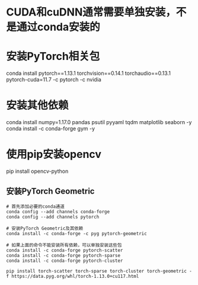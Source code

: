 # CUDA和cuDNN通常需要单独安装，不是通过conda安装的

# 安装PyTorch相关包

conda install pytorch==1.13.1 torchvision==0.14.1 torchaudio==0.13.1 pytorch-cuda=11.7 -c pytorch -c nvidia

# 安装其他依赖

conda install numpy=1.17.0 pandas psutil pyyaml tqdm matplotlib seaborn -y
conda install -c conda-forge gym -y

# 使用pip安装opencv

pip install opencv-python

## 安装PyTorch Geometric

```
# 首先添加必要的conda通道
conda config --add channels conda-forge
conda config --add channels pytorch

# 安装PyTorch Geometric及其依赖
conda install -c conda-forge -c pyg pytorch-geometric

# 如果上面的命令不能安装所有依赖，可以单独安装这些包
conda install -c conda-forge pytorch-scatter
conda install -c conda-forge pytorch-sparse
conda install -c conda-forge pytorch-cluster
```

```
pip install torch-scatter torch-sparse torch-cluster torch-geometric -f https://data.pyg.org/whl/torch-1.13.0+cu117.html
```
